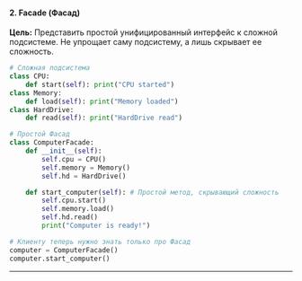 #### **2. Facade (Фасад)**
**Цель:** Представить простой унифицированный интерфейс к сложной подсистеме. Не упрощает саму подсистему, а лишь скрывает ее сложность.

```python
# Сложная подсистема
class CPU:
    def start(self): print("CPU started")
class Memory:
    def load(self): print("Memory loaded")
class HardDrive:
    def read(self): print("HardDrive read")

# Простой Фасад
class ComputerFacade:
    def __init__(self):
        self.cpu = CPU()
        self.memory = Memory()
        self.hd = HardDrive()

    def start_computer(self): # Простой метод, скрывающий сложность
        self.cpu.start()
        self.memory.load()
        self.hd.read()
        print("Computer is ready!")

# Клиенту теперь нужно знать только про Фасад
computer = ComputerFacade()
computer.start_computer()
```

---

